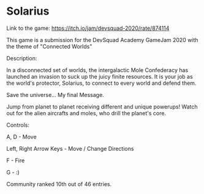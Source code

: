 # Solarius

Link to the game:
https://itch.io/jam/devsquad-2020/rate/874114

This game is a submission for the DevSquad Academy GameJam 2020 with the theme of "Connected Worlds"

Description:

In a disconnected set of worlds, the intergalactic Mole Confederacy has launched an invasion to suck up the juicy finite resources. It is your job as the world's protector, Solarius, to connect to every world and defend them.

Save the universe... My final Message.



Jump from planet to planet receiving different and unique powerups! Watch out for the alien aircrafts and moles, who drill the planet's core.



Controls:

A, D - Move

Left, Right Arrow Keys - Move / Change Directions

F - Fire

G - :)

Community ranked 10th out of 46 entries.

